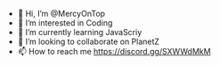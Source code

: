 - 👋 Hi, I’m @MercyOnTop
- 👀 I’m interested in Coding
- 🌱 I’m currently learning JavaScriy
- 💞️ I’m looking to collaborate on PlanetZ
- 📫 How to reach me 
https://discord.gg/SXWWdMkM

<!---
MercyOnTop/MercyOnTop is a ✨ special ✨ repository because its `README.md` (this file) appears on your GitHub profile.
You can click the Preview link to take a look at your changes.
--->

